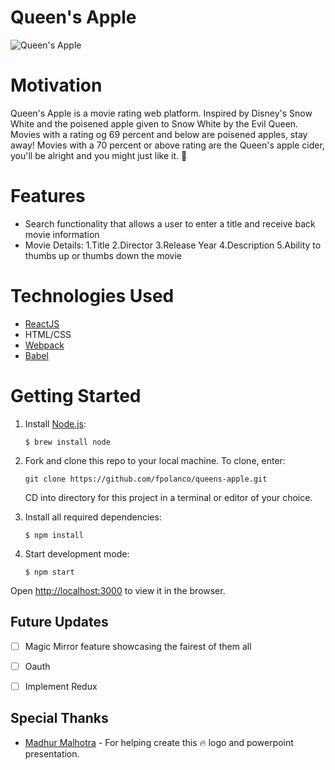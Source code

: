 # Queen's Apple

![Queen's Apple](https://user-images.githubusercontent.com/59297307/125382811-5f4c4200-e364-11eb-9c2e-64af0af67704.png)




# Motivation
Queen's Apple is a movie rating web platform. Inspired by Disney's Snow White and the poisened apple given to Snow White by the Evil Queen. Movies with a rating og 69 percent and below are poisened apples, stay away! Movies with a 70 percent or above rating are the Queen's apple cider, you'll be alright and you might just like it. 🍎

# Features
- Search functionality that allows a user to enter a title and receive back movie information
- Movie Details:
    1.Title
    2.Director
    3.Release Year
    4.Description 
    5.Ability to thumbs up or thumbs down the movie 

# Technologies Used
 - [ReactJS](https://reactjs.org/)
 - HTML/CSS
 - [Webpack](https://webpack.js.org/)
 - [Babel](https://babeljs.io/)
 


# Getting Started

1. Install [Node.js](https://docs.npmjs.com/getting-started):
    
     `$ brew install node`

2. Fork and clone this repo to your local machine. To clone, enter:

     `git clone https://github.com/fpolanco/queens-apple.git`
   
   CD into directory for this project in a terminal or editor of your choice.

3. Install all required dependencies:

     `$ npm install`

4. Start development mode:

    `$ npm start`
    
Open [http://localhost:3000](http://localhost:3000) to view it in the browser.



## Future Updates

- [ ] Magic Mirror feature showcasing the fairest of them all
- [ ] Oauth
- [ ] Implement Redux


## Special Thanks

* [Madhur Malhotra](https://www.linkedin.com/in/madhurxyz/) - For helping create this :fire: logo and powerpoint presentation. 







